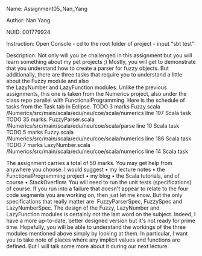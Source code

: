 Name: Assignment05_Nan_Yang

Author: Nan Yang

NUID: 001779924

Instruction: Open Console - cd to the root folder of project - input "sbt test"

Description: 
Not only will you be challenged in this assignment but you will learn something about my pet projects ;)
Mostly, you will get to demonstrate that you understand how to create a parser for fuzzy objects. But additionally, there are three tasks that require you to understand a little about the Fuzzy module and also the LazyNumber and LazyFunction modules.
Unlike the previous assignments, this one is taken from the Numerics project, also under the class repo parallel with FunctionalProgramming.
Here is the schedule of tasks from the Task tab in Eclipse.
TODO 3 marks	Fuzzy.scala	/Numerics/src/main/scala/edu/neu/coe/scala/numerics	line 197	Scala task		
TODO 35 marks:	FuzzyParser.scala	/Numerics/src/main/scala/edu/neu/coe/scala/parse	line 10	Scala task		
TODO 5 marks	Fuzzy.scala	/Numerics/src/main/scala/edu/neu/coe/scala/numerics	line 186	Scala task		
TODO 7 marks	LazyNumber.scala	/Numerics/src/main/scala/edu/neu/coe/scala/numerics	line 14	Scala task

The assignment carries a total of 50 marks. You may get help from anywhere you choose. I would suggest
•	my lecture notes
•	the FunctionalProgramming project
•	my blog
•	the Scala tutorials, and of course
•	StackOverflow.
You will need to run the unit tests (specifications) of course. If you run into a failure that doesn't appear to relate to the four code segments you are working on, then just let me know. But the only specifications that really matter are  FuzzyParserSpec, FuzzySpec and LazyNumberSpec.
The design of the Fuzzy, LazyNumber and LazyFunction modules is certainly not the last word on the subject. Indeed, I have a more up-to-date, better designed version but it's not ready for prime time.
Hopefully, you will be able to understand the workings of the three modules mentioned above simply by looking at them. In particular, I want you to take note of places where any implicit values and functions are defined. But I will talk some more about it during our next lecture.